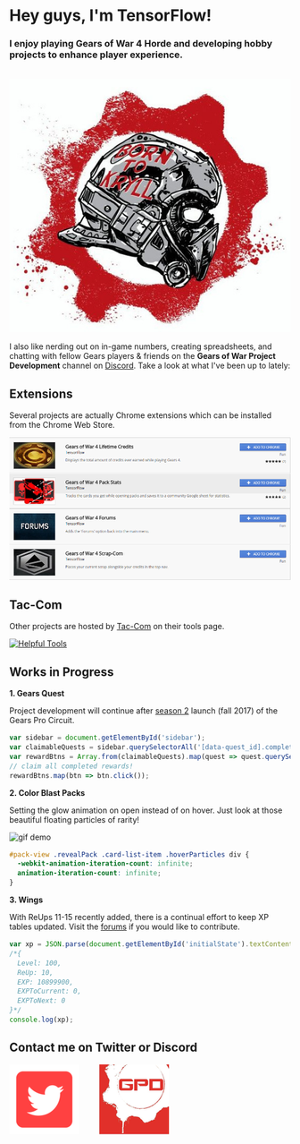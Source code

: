 # Hey guys, I'm TensorFlow!

### I enjoy playing Gears of War 4 Horde and developing hobby projects to enhance player experience.

&emsp;&emsp;&emsp;&emsp;&emsp;&emsp;&emsp;&emsp;&emsp;&emsp;
![Born to Kryll](https://github.com/TheanosLearning/TheanosLearning.github.io/raw/master/images/born_to_kryll.jpg)

I also like nerding out on in-game numbers, creating spreadsheets, and chatting with fellow Gears players & friends on the **Gears of War Project Development** channel on [Discord](https://discordapp.com/). Take a look at what I've been up to lately:

## Extensions

Several projects are actually Chrome extensions which can be installed from the Chrome Web Store.

[![Chrome Extensions](https://github.com/TheanosLearning/TheanosLearning.github.io/raw/master/images/ChromeExtensions.png)](https://chrome.google.com/webstore/search/gears%20of%20war%204?utm_source=chrome-ntp-icon&_feature=free&_category=ext/14-fun)

## Tac-Com

Other projects are hosted by [Tac-Com](http://gowtaccom.weebly.com/) on their tools page.

[![Helpful Tools](http://gowtaccom.weebly.com/uploads/5/4/7/8/54784787/lp-headers-tools_3_orig.jpg)](http://gowtaccom.weebly.com/tools.html)

## Works in Progress

**1. Gears Quest**

Project development will continue after [season 2](https://gearsofwar.com/en-us/community/news/announcing-gears-pro-circuit-season-2) launch (fall 2017) of the Gears Pro Circuit.

```javascript
var sidebar = document.getElementById('sidebar');
var claimableQuests = sidebar.querySelectorAll('[data-quest_id].completed');
var rewardBtns = Array.from(claimableQuests).map(quest => quest.querySelector('.reward > .button'));
// claim all completed rewards!
rewardBtns.map(btn => btn.click());
```
  
**2. Color Blast Packs**

Setting the glow animation on open instead of on hover. Just look at those beautiful floating particles of rarity!

![gif demo](https://media.giphy.com/media/QLen4sArKARjO/giphy.gif)

```css
#pack-view .revealPack .card-list-item .hoverParticles div {
  -webkit-animation-iteration-count: infinite;
  animation-iteration-count: infinite;
}
```

**3. Wings**

With ReUps 11-15 recently added, there is a continual effort to keep XP tables updated. Visit the [forums](https://gearsofwar.com/en-us/forums/e9b54fc61eb74ad783d533ca502b0132/threads/re-up-10-i-need-your-help/7dbfff35-ba75-451a-802b-ef1f540018e3/posts) if you would like to contribute.

```javascript
var xp = JSON.parse(document.getElementById('initialState').textContent).versus.ExperienceStats.Stats[0];
/*{
  Level: 100,
  ReUp: 10,
  EXP: 10899900,
  EXPToCurrent: 0,
  EXPToNext: 0
}*/
console.log(xp);
```

## Contact me on Twitter or Discord

[![Twitter](https://github.com/TheanosLearning/TheanosLearning.github.io/raw/master/images/TwitterIconRed_125.png)](https://twitter.com/_TensorFlow)
&emsp;&emsp;
[![DiscordApp](https://github.com/TheanosLearning/TheanosLearning.github.io/raw/master/images/DiscordGPDIcon.png)](https://discord.gg/NvjBC7E)
